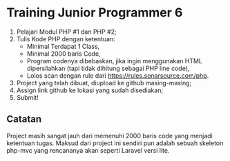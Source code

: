 # Training Junior Programmer 6 

1. Pelajari Modul PHP #1 dan PHP #2;
2. Tulis Kode PHP dengan ketentuan:
   - Minimal Terdapat 1 Class,
   - Minimal 2000 baris Code,
   - Program codenya dibebaskan, jika ingin menggunakan HTML dipersilahkan (tapi tidak dihitung sebagai PHP line code),
   - Lolos scan dengan rule dari https://rules.sonarsource.com/php.
3. Project yang telah dibuat, diupload ke github masing-masing;
4. Assign link github ke lokasi yang sudah disediakan;
5. Submit!


## Catatan
Project masih sangat jauh dari memenuhi 2000 baris code yang menjadi ketentuan tugas. Maksud dari project ini sendiri pun adalah sebuah skeleton php-mvc yang rencananya akan seperti Laravel versi lite.